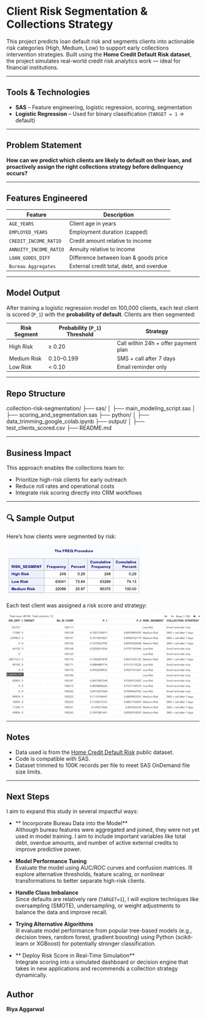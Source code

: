# Client Risk Segmentation & Collections Strategy

This project predicts loan default risk and segments clients into actionable risk categories (High, Medium, Low) to support early collections intervention strategies. Built using the **Home Credit Default Risk dataset**, the project simulates real-world credit risk analytics work — ideal for financial institutions.

---

## Tools & Technologies

- **SAS** – Feature engineering, logistic regression, scoring, segmentation
- **Logistic Regression** – Used for binary classification (`TARGET = 1` → default)

---

## Problem Statement

**How can we predict which clients are likely to default on their loan, and proactively assign the right collections strategy before delinquency occurs?**

---

## Features Engineered

| Feature                  | Description |
|--------------------------|-------------|
| `AGE_YEARS`              | Client age in years |
| `EMPLOYED_YEARS`         | Employment duration (capped) |
| `CREDIT_INCOME_RATIO`    | Credit amount relative to income |
| `ANNUITY_INCOME_RATIO`   | Annuity relative to income |
| `LOAN_GOODS_DIFF`        | Difference between loan & goods price |
| `Bureau Aggregates`      | External credit total, debt, and overdue |

---

## Model Output

After training a logistic regression model on 100,000 clients, each test client is scored (`P_1`) with the **probability of default**. Clients are then segmented:

| Risk Segment | Probability (`P_1`) Threshold | Strategy |
|--------------|-------------------------------|----------|
| High Risk    | ≥ 0.20                        | Call within 24h + offer payment plan |
| Medium Risk  | 0.10–0.199                    | SMS + call after 7 days |
| Low Risk     | < 0.10                        | Email reminder only |

---

## Repo Structure

collection-risk-segmentation/ ├── sas/ │ ├── main_modeling_script.sas │ ├── scoring_and_segmentation.sas ├── python/ │ ├── data_trimming_google_colab.ipynb ├── output/ │ ├── test_clients_scored.csv ├── README.md

---

## Business Impact

This approach enables the collections team to:
- Prioritize high-risk clients for early outreach
- Reduce roll rates and operational costs
- Integrate risk scoring directly into CRM workflows

---

## 🔍 Sample Output

Here’s how clients were segmented by risk:

![Risk Segment Frequencies](risk_segment_freq.png)

Each test client was assigned a risk score and strategy:

![Scored Clients Sample](scored_clients_sample.png)

---
## Notes

- Data used is from the [Home Credit Default Risk](https://www.kaggle.com/competitions/home-credit-default-risk) public dataset.
- Code is compatible with SAS.
- Dataset trimmed to 100K records per file to meet SAS OnDemand file size limits.

---

## Next Steps

I aim to expand this study in several impactful ways:

- ** Incorporate Bureau Data into the Model**  
  Although bureau features were aggregated and joined, they were not yet used in model training. I aim to include important variables like total debt, overdue amounts, and number of active external credits to improve predictive power. 

- **Model Performance Tuning**  
  Evaluate the model using AUC/ROC curves and confusion matrices. Ill explore alternative thresholds, feature scaling, or nonlinear transformations to better separate high-risk clients.

- **Handle Class Imbalance**  
  Since defaults are relatively rare (`TARGET=1`), I will explore techniques like oversampling (SMOTE), undersampling, or weight adjustments to balance the data and improve recall.

- **Trying Alternative Algorithms**  
  Ill evaluate model performance from popular tree-based models (e.g., decision trees, random forest, gradient boosting) using Python (scikit-learn or XGBoost) for potentially stronger classification.

- ** Deploy Risk Score in Real-Time Simulation**  
  Integrate scoring into a simulated dashboard or decision engine that takes in new applications and recommends a collection strategy dynamically.


## Author

**Riya Aggarwal** 

